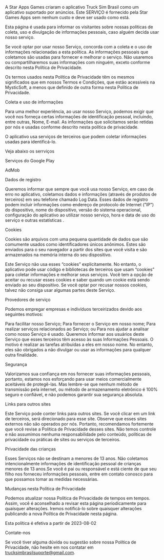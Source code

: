 A Star Apps Games criaram o aplicativo Truck Sim Brasil como um aplicativo suportado por anúncios. Este SERVIÇO é fornecido pela Star Games Apps sem nenhum custo e deve ser usado como está.

Esta página é usada para informar os visitantes sobre nossas políticas de coleta, uso e divulgação de informações pessoais, caso alguém decida usar nosso serviço.

Se você optar por usar nosso Serviço, concorda com a coleta e o uso de informações relacionadas a esta política. As informações pessoais que coletamos são usadas para fornecer e melhorar o serviço. Não usaremos ou compartilharemos suas informações com ninguém, exceto conforme descrito nesta Política de Privacidade.

Os termos usados nesta Política de Privacidade têm os mesmos significados que em nossos Termos e Condições, que estão acessíveis na MysticSoft, a menos que definido de outra forma nesta Política de Privacidade.

Coleta e uso de informações

Para uma melhor experiência, ao usar nosso Serviço, podemos exigir que você nos forneça certas informações de identificação pessoal, incluindo, entre outras, Nome, E-mail. As informações que solicitamos serão retidas por nós e usadas conforme descrito nesta política de privacidade.

O aplicativo usa serviços de terceiros que podem coletar informações usadas para identificá-lo.

Veja abaixo os serrviços

Serviços do Google Play

AdMob

Dados de registro

Queremos informar que sempre que você usa nosso Serviço, em caso de erro no aplicativo, coletamos dados e informações (através de produtos de terceiros) em seu telefone chamado Log Data. Esses dados de registro podem incluir informações como endereço de protocolo de Internet ("IP") do dispositivo, nome do dispositivo, versão do sistema operacional, configuração do aplicativo ao utilizar nosso serviço, hora e data de uso do serviço e outras estatísticas .

Cookies

Cookies são arquivos com uma pequena quantidade de dados que são comumente usados como identificadores únicos anônimos. Estes são enviados para o seu navegador a partir dos sites que você visita e são armazenados na memória interna do seu dispositivo.

Este Serviço não usa esses “cookies” explicitamente. No entanto, o aplicativo pode usar código e bibliotecas de terceiros que usam “cookies” para coletar informações e melhorar seus serviços. Você tem a opção de aceitar ou recusar esses cookies e saber quando um cookie está sendo enviado ao seu dispositivo. Se você optar por recusar nossos cookies, talvez não consiga usar algumas partes deste Serviço.

Provedores de serviço

Podemos empregar empresas e indivíduos terceirizados devido aos seguintes motivos:

Para facilitar nosso Serviço; Para fornecer o Serviço em nosso nome; Para realizar serviços relacionados ao Serviço; ou Para nos ajudar a analisar como nosso Serviço é usado. Queremos informar aos usuários deste Serviço que esses terceiros têm acesso às suas Informações Pessoais. O motivo é realizar as tarefas atribuídas a eles em nosso nome. No entanto, eles são obrigados a não divulgar ou usar as informações para qualquer outra finalidade.

Segurança

Valorizamos sua confiança em nos fornecer suas informações pessoais, portanto, estamos nos esforçando para usar meios comercialmente aceitáveis de protegê-las. Mas lembre-se que nenhum método de transmissão pela internet, ou método de armazenamento eletrônico é 100% seguro e confiável, e não podemos garantir sua segurança absoluta.

Links para outros sites

Este Serviço pode conter links para outros sites. Se você clicar em um link de terceiros, será direcionado para esse site. Observe que esses sites externos não são operados por nós. Portanto, recomendamos fortemente que você revise a Política de Privacidade desses sites. Não temos controle e não assumimos nenhuma responsabilidade pelo conteúdo, políticas de privacidade ou práticas de sites ou serviços de terceiros.

Privacidade das crianças

Esses Serviços não se destinam a menores de 13 anos. Não coletamos intencionalmente informações de identificação pessoal de crianças menores de 13 anos.Se você é pai ou responsável e está ciente de que seu filho nos forneceu informações pessoais, entre em contato conosco para que possamos tomar as medidas necessárias.

Mudanças nesta Política de Privacidade

Podemos atualizar nossa Política de Privacidade de tempos em tempos. Assim, você é aconselhado a revisar esta página periodicamente para quaisquer alterações. Iremos notificá-lo sobre quaisquer alterações publicando a nova Política de Privacidade nesta página.

Esta política é efetiva a partir de 2023-08-02

Contate-nos

Se você tiver alguma dúvida ou sugestão sobre nossa Política de Privacidade, não hesite em nos contatar em trucksimbrasilsuporte@gmail.com.
